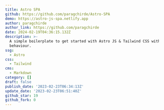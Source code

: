```yaml
---
title: Astro SPA
github: https://github.com/paragchirde/Astro-SPA
demo: https://astro-js-spa.netlify.app
author: paragchirde
author_link: https://github.com/paragchirde
date: 2024-02-19T04:36:15.132Z
description: >-
  A simple boilerplate to get started with Astro JS & Tailwind CSS with SPA
  behaviour.
ssg:
  - Astro
css:
  - Tailwind
cms:
  - Markdown
category: []
draft: false
publish_date: '2023-02-23T06:34:13Z'
update_date: '2023-02-23T06:51:40Z'
github_star: 19
github_fork: 0
---
```

